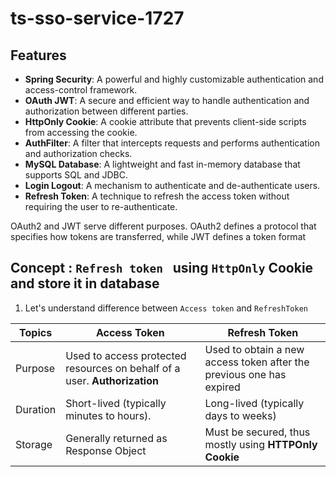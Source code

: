 # ts-sso-service-1727

## Features

* **Spring Security**: A powerful and highly customizable authentication and access-control framework.
* **OAuth JWT**: A secure and efficient way to handle authentication and authorization between different parties.
* **HttpOnly Cookie**: A cookie attribute that prevents client-side scripts from accessing the cookie.
* **AuthFilter**: A filter that intercepts requests and performs authentication and authorization checks.
* **MySQL Database**: A lightweight and fast in-memory database that supports SQL and JDBC.
* **Login Logout**: A mechanism to authenticate and de-authenticate users.
* **Refresh Token**: A technique to refresh the access token without requiring the user to re-authenticate.

OAuth2 and JWT serve different purposes. OAuth2 defines a protocol that specifies how tokens are transferred, while JWT defines a token format


## Concept : `Refresh token ` using `HttpOnly` Cookie and store it in database
1. Let's understand difference between `Access token` and `RefreshToken`

| Topics   | Access Token                                                              | Refresh Token                                                        |
|----------|---------------------------------------------------------------------------|----------------------------------------------------------------------|
| Purpose  | Used to access protected resources on behalf of a user. **Authorization** | Used to obtain a new access token after the previous one has expired |
| Duration | Short-lived (typically minutes to hours).                                 | Long-lived (typically days to weeks)                                 |
| Storage  | Generally returned as Response Object                                     | Must be secured, thus mostly using **HTTPOnly Cookie**               |
